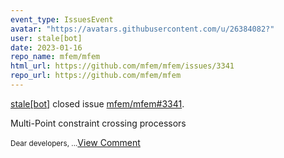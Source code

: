 ```yaml
---
event_type: IssuesEvent
avatar: "https://avatars.githubusercontent.com/u/26384082?"
user: stale[bot]
date: 2023-01-16
repo_name: mfem/mfem
html_url: https://github.com/mfem/mfem/issues/3341
repo_url: https://github.com/mfem/mfem
---
```


<a href='https://github.com/stale[bot]' target='_blank'>stale[bot]</a> closed issue <a href='https://github.com/mfem/mfem/issues/3341' target='_blank'>mfem/mfem#3341</a>.

<p>Multi-Point constraint crossing processors</p><small>Dear developers,...</small><a href='https://github.com/mfem/mfem/issues/3341' target='_blank'>View Comment</a>